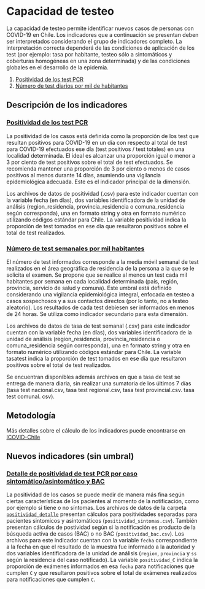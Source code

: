 # Capacidad de testeo

La capacidad de testeo permite identificar nuevos casos de personas con COVID-19 en Chile. Los indicadores que a continuación se presentan deben ser interpretados considerando el grupo de indicadores completo. La interpretación correcta dependerá de las condiciones de aplicación de los test (por ejemplo: tasa por habitante, testeo sólo a sintomáticos y coberturas homogéneas en una zona determinada) y de las condiciones globales en el desarrollo de la epidemia.

1. [Positividad de los test PCR](https://github.com/datagovuc/ICOVID/tree/master/dimension2/positividad)
2. [Número de test diarios por mil de habitantes](https://github.com/datagovuc/ICOVID/tree/master/dimension2/tasatest)

## Descripción de los indicadores

### [Positividad de los test PCR](https://github.com/datagovuc/ICOVID/tree/master/dimension2/positividad)

La positividad de los casos está definida como la proporción de los test que resultan positivos para COVID-19 en un día con respecto al total de test para COVID-19 efectuados ese día (test positivos / test totales) en una localidad determinada. El ideal es alcanzar una proporción igual o menor a 3 por ciento de test positivos sobre el total de test efectuados. Se recomienda mantener una proporción de 3 por ciento o menos de casos positivos al menos durante 14 días, asumiendo una vigilancia epidemiológica adecuada. Este es el indicador principal de la dimensión.

Los archivos de datos de positividad (.csv) para este indicador cuentan con la variable fecha (en días), dos variables identificadora de la unidad de análisis (region_residencia, provincia_residencia o comuna_residencia según corresponda), una en formato string y otra en formato numérico utilizando códigos estándar para Chile. La variable positividad indica la proporción de test tomados en ese día que resultaron positivos sobre el total de test realizados. 

### [Número de test semanales por mil habitantes](https://github.com/datagovuc/ICOVID/tree/master/dimension2/tasatest)

El número de test informados corresponde a la media móvil semanal de test realizados en el área geográfica de residencia de la persona a la que se le solicita el examen. Se propone que se realice al menos un test cada mil habitantes por semana en cada localidad determinada (país, región, provincia, servicio de salud y comuna). Este umbral está definido considerando una vigilancia epidemiológica integral, enfocada en testeo a casos sospechosos y a sus contactos directos (por lo tanto, no a testeo aleatorio). Los resultados de cada test debiesen ser informados en menos de 24 horas. Se utiliza como indicador secundario para esta dimensión.

Los archivos de datos de tasa de test semanal (.csv) para este indicador cuentan con la variable fecha (en días), dos variables identificadora de la unidad de análisis (region_residencia, provincia_residencia o comuna_residencia según corresponda), una en formato string y otra en formato numérico utilizando códigos estándar para Chile. La variable tasatest indica la proporción de test tomados en ese día que resultaron positivos sobre el total de test realizados. 

Se encuentran disponibles además archivos en que a tasa de test se entrega de manera diaria, sin realizar una sumatoria de los últimos 7 días (tasa test nacional.csv, tasa test regional.csv, tasa test provincial.csv. tasa test comunal. csv).

## Metodología
Más detalles sobre el cálculo de los indicadores puede encontrarse en [ICOVID-Chile](https://www.icovidchile.cl/metodologia-1)

## Nuevos indicadores (sin umbral)

### [Detalle de positividad de test PCR por caso sintomático/asintomático y BAC](https://github.com/datagovuc/ICOVID/tree/master/dimension2/positividad_detalle)

La positividad de los casos se puede medir de manera más fina según ciertas características de los pacientes al momento de la notificación, como por ejemplo si tiene o no síntomas. Los archivos de datos de la carpeta [`positividad_detalle`](https://github.com/datagovuc/ICOVID/tree/master/dimension2/positividad_detalle) presentan cálculos para positividades separadas para pacientes sintomicos y asintomáticos (`positividad_sintomas.csv`). También presentan cálculos de postividad según si la notificación es producto de la búsqueda activa de casos (BAC) o no BAC (`positividad_bac.csv`). Los archivos para este indicador cuentan con la variable `fecha` correspondiente a la fecha en que el resultado de la muestra fue informado a la autoridad y dos variables identificadora de la unidad de análisis (`region`, `provincia` y `ss` según la residencia del caso notificado). La variable `positividad_C` indica la proporción de exámenes informados en esa `fecha` para notificaciones que cumplen `C` y que resultaron positivos sobre el total de exámenes realizados para notificaciones que cumplen `C`. 
